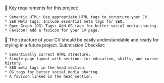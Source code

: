 📝 Key requirements for this project:

    * Semantic HTML: Use appropriate HTML tags to structure your CV.
    * SEO Meta Tags: Include essential meta tags for SEO.
    * Open Graph (OG) Tags: Add OG tags for better social media sharing.
    * Favicon: Add a favicon for your CV page.

📝 The structure of your CV should be easily understandable and ready for styling in a future project.
Submission Checklist:

    * Semantically correct HTML structure.
    * Single-page layout with sections for education, skills, and career history.
    * SEO meta tags in the head section.
    * OG tags for better social media sharing.
    * A favicon linked in the head section.
